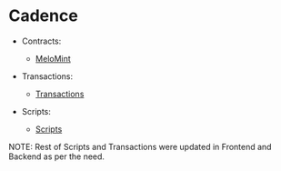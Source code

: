 # Cadence

- Contracts:

  - [MeloMint](./contracts/MeloMint.cdc)

- Transactions:

  - [Transactions](./transactions/)

- Scripts:
  - [Scripts](./scripts/)


NOTE: Rest of Scripts and Transactions were updated in Frontend and Backend as per the need.